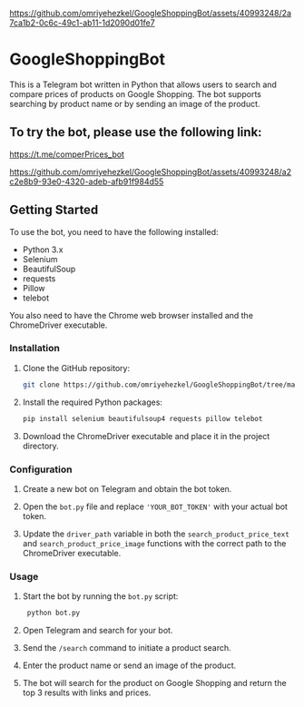 
https://github.com/omriyehezkel/GoogleShoppingBot/assets/40993248/2a7ca1b2-0c6c-49c1-ab11-1d2090d01fe7
# GoogleShoppingBot
This is a Telegram bot written in Python that allows users to search and compare prices of products on Google Shopping. The bot supports searching by product name or by sending an image of the product.

## To try the bot, please use the following link:

https://t.me/comperPrices_bot


https://github.com/omriyehezkel/GoogleShoppingBot/assets/40993248/a2c2e8b9-93e0-4320-adeb-afb91f984d55



## Getting Started

To use the bot, you need to have the following installed:

- Python 3.x
- Selenium
- BeautifulSoup
- requests
- Pillow
- telebot

You also need to have the Chrome web browser installed and the ChromeDriver executable.

### Installation

1. Clone the GitHub repository:

   ```bash
   git clone https://github.com/omriyehezkel/GoogleShoppingBot/tree/main)https://github.com/omriyehezkel/GoogleShoppingBot/tree/main

2. Install the required Python packages:
 
   ```bash
   pip install selenium beautifulsoup4 requests pillow telebot

3. Download the ChromeDriver executable and place it in the project directory.

### Configuration

1. Create a new bot on Telegram and obtain the bot token.

2. Open the `bot.py` file and replace `'YOUR_BOT_TOKEN'` with your actual bot token.

3. Update the `driver_path` variable in both the `search_product_price_text` and `search_product_price_image` functions with the correct path to the ChromeDriver executable.

### Usage

1. Start the bot by running the `bot.py` script:
   
   ```bash
    python bot.py


2. Open Telegram and search for your bot.

3. Send the `/search` command to initiate a product search.

4. Enter the product name or send an image of the product.

5. The bot will search for the product on Google Shopping and return the top 3 results with links and prices.

